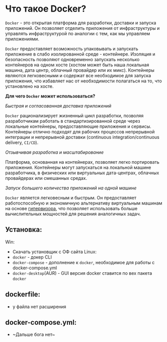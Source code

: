 # Что такое Docker?
`Docker` - это открытая платформа для разработки, доставки и запуска приложений. Он позволяет отделить приложения от инфраструктуры и управлять инфраструктурой по аналогии с тем, как мы управляем приложениями.

`Docker` предоставляет возможность упаковывать и запускать приложение в слабо изолированной среде - контейнере. Изоляция и безопасность позволяют одновременно запускать несколько контейнеров на одном хосте (хостом может быть наша локальная машина, дата центр, облачный провайдер или их микс). Контейнеры являются легковесными и содержат все необходимое для запуска приложения, что избавляет нас от необходимости полагаться на то, что установлено на хосте.

**Для чего `Docker` может использоваться?**

_Быстрая и согласованная доставка приложений_

`Docker` рационализирует жизненный цикл разработки, позволяя разработчикам работать в стандартизированной среде через локальные контейнеры, предоставляющие приложения и сервисы. Контейнеры отлично подходят для рабочих процессов непрерывной интеграции и непрерывной доставки (continuous integration/continuous delivery, `CI/CD`).

_Отзывчивая разработка и масштабирование_

Платформа, основанная на контейнерах, позволяет легко портировать приложения. Контейнеры могут запускаться на локальной машине разработчика, в физических или виртуальных дата-центрах, облачных провайдерах или смешанных средах.

_Запуск большего количества приложений на одной машине_

`Docker` является легковесным и быстрым. Он предоставляет работоспособную и экономичную альтернативу виртуальным машинам на основе [гипервизора](https://ru.wikipedia.org/wiki/%D0%93%D0%B8%D0%BF%D0%B5%D1%80%D0%B2%D0%B8%D0%B7%D0%BE%D1%80), что позволяет использовать больше вычислительных мощностей для решения аналогичных задач.

## Установка:
Win:
-  Скачать установщик с ОФ сайта
Linux:
- `docker` - докер CLI
- `docker-compose` - дополнение к `docker`, необходимое для работы с docker-compose.yml
- `docker-desktop`(AUR) - GUI версия docker ставится по вех пакета `docker`

## dockerfile:
- у файла нет расширения

## docker-compose.yml:
-  ~Дальше бога нет~